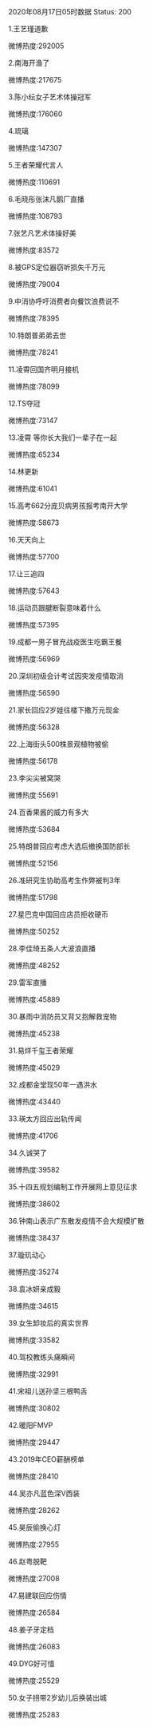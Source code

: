 2020年08月17日05时数据
Status: 200

1.王艺瑾道歉

微博热度:292005

2.南海开渔了

微博热度:217675

3.陈小纭女子艺术体操冠军

微博热度:176060

4.琉璃

微博热度:147307

5.王者荣耀代言人

微博热度:110691

6.毛晓彤张沫凡鹅厂直播

微博热度:108793

7.张艺凡艺术体操好美

微博热度:83572

8.被GPS定位器窃听损失千万元

微博热度:79004

9.中消协呼吁消费者向餐饮浪费说不

微博热度:78395

10.特朗普弟弟去世

微博热度:78241

11.凌霄回国齐明月接机

微博热度:78099

12.TS夺冠

微博热度:73147

13.凌霄 等你长大我们一辈子在一起

微博热度:65234

14.林更新

微博热度:61041

15.高考662分庞贝病男孩报考南开大学

微博热度:58673

16.天天向上

微博热度:57700

17.让三追四

微博热度:57643

18.运动员跟腱断裂意味着什么

微博热度:57395

19.成都一男子冒充战疫医生吃霸王餐

微博热度:56969

20.深圳初级会计考试因突发疫情取消

微博热度:56590

21.家长回应2岁娃往楼下撒万元现金

微博热度:56328

22.上海街头500株景观植物被偷

微博热度:56178

23.李尖尖被窝哭

微博热度:55691

24.百香果酱的威力有多大

微博热度:53684

25.特朗普回应考虑大选后撤换国防部长

微博热度:52156

26.准研究生协助高考生作弊被判3年

微博热度:51798

27.星巴克中国回应店员拒收硬币

微博热度:50252

28.李佳琦五条人大波浪直播

微博热度:48252

29.雷军直播

微博热度:45889

30.暴雨中消防员又背又抱解救宠物

微博热度:45238

31.易烊千玺王者荣耀

微博热度:45029

32.成都金堂现50年一遇洪水

微博热度:43440

33.瑛太方回应出轨传闻

微博热度:41706

34.久诚哭了

微博热度:39582

35.十四五规划编制工作开展网上意见征求

微博热度:38602

36.钟南山表示广东散发疫情不会大规模扩散

微博热度:38437

37.璇玑动心

微博热度:35274

38.袁冰妍亲成毅

微博热度:34615

39.女生卸妆后的真实世界

微博热度:33582

40.驾校教练头痛瞬间

微博热度:32991

41.宋祖儿送孙坚三根鸭舌

微博热度:30802

42.暖阳FMVP

微博热度:29447

43.2019年CEO薪酬榜单

微博热度:28410

44.吴亦凡蓝色深V西装

微博热度:28262

45.昊辰偷换心灯

微博热度:27955

46.赵粤脱靶

微博热度:27008

47.易建联回应伤情

微博热度:26584

48.姜子牙定档

微博热度:26083

49.DYG好可惜

微博热度:25529

50.女子拐带2岁幼儿后换装出城

微博热度:25283

